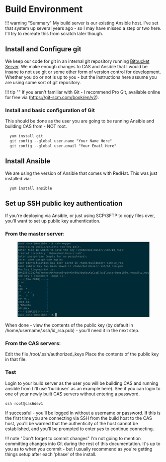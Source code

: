# Build Environment

!!! warning "Summary"
    My build server is our existing Ansible host.  I've set that system up several years ago - so I may have missed a step or two here.  I'll try to recreate this from scratch later though.

## Install and Configure git
We keep our code for git in an internal git repository running [Bitbucket Server](https://www.atlassian.com/software/bitbucket).  We make enough changes to CAS and Ansible that I would be insane to not use git or some other form of version control for development.  Whether you do or not is up to you - but the instructions here assume you are using some sort of git repository.

!!! tip ""
  If you aren't familiar with Git - I recommend Pro Git, available online for free via (https://git-scm.com/book/en/v2).

### Install and basic configuration of Git

This should be done as the user you are going to be running Ansible and building CAS from - NOT root.

```
  yum install git
  git config --global user.name "Your Name Here"
  git config --global user.email "Your Email Here"
```

## Install Ansible
We are using the version of Ansible that comes with RedHat.  This was just installed via:

```
  yum install ansible
```

## Set up SSH public key authentication
If you're deploying via Ansible, or just using SCP/SFTP to copy files over, you'll want to set up public key authentication.

### From the master server:

<figure>
  <img src="/images/ssh-keygen.png" alt="Screenshot showing ssh public key generation.  Command used is ssh-keygen with no arguments.  All options are the default."/>
</figure>

When done - view the contents of the public key (by default in /home/username/.ssh/id_rsa.pub) - you'll need it in the next step.

### From the CAS servers:
Edit the file /root/.ssh/authorized_keys
Place the contents of the public key in that file.

### Test
Login to your build server as the user you will be building CAS and running ansible from (I'll use 'builduser' as an example here).  See if you can login to one of your newly built CAS servers without entering a password.

```
ssh root@cas6dev1
```

If successful - you'll be logged in without a username or password.  If this is the first time you are connecting via SSH from the build host to the CAS host, you'll be warned that the authenticity of the host cannot be established, and you'll be prompted to enter *yes* to continue connecting.

!!! note "Don't forget to commit changes"
    I'm not going to mention committing changes into Git during the rest of this documentation.  It's up to you as to when you commit - but I usually recommend as you're getting things setup after each 'phase' of the install.

